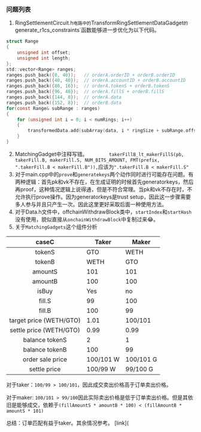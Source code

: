 ### 问题列表

1. RingSettlementCircuit.h`电路中的`TransformRingSettlementDataGadget`的`generate_r1cs_constraints`函数能够进一步优化为以下代码。

```c
struct Range
{
    unsigned int offset;
    unsigned int length;
};
std::vector<Range> ranges;
ranges.push_back({0, 40});   // orderA.orderID + orderB.orderID
ranges.push_back({40, 40});  // orderA.accountID + orderB.accountID
ranges.push_back({80, 16});  // orderA.tokenS + orderB.tokenS
ranges.push_back({96, 48});  // orderA.fillS + orderB.fillS
ranges.push_back({144, 8});  // orderA.data
ranges.push_back({152, 8});  // orderB.data
for(const Range& subRange : ranges)
{
    for (unsigned int i = 0; i < numRings; i++)
    {
        transformedData.add(subArray(data, i * ringSize + subRange.offset, subRange.length));
    }
}
```

2. MatchingGadget中注释写错。`        takerFillB_lt_makerFillS(pb, takerFill.B, makerFill.S, NUM_BITS_AMOUNT, FMT(prefix, ".takerFill.B < makerFill.B")),`应该为`".takerFill.B < makerFill.S"`
3. 对于main.cpp中的`prove`和`generatekeys`两个动作同时进行可能存在问题。有两种逻辑：首先pk和vk不存在，在生成证明的时候首先generatorkeys，然后再proof，这种情况逻辑上说得通，但是不符合常理。当pk和vk不存在时，不允许执行prove操作。因为generatorkeys是trust setup，因此这一步骤需要多人参与并且只产生一次。因此这里更好采取后面一种使用方法。
4. 对于Data.h文件中，offchainWithdrawBlock类中，`startIndex`和`startHash`没有使用，貌似直接从`onchainWithdrawBlock`中复制过来😂。
5. 关于`MatchingGadgets`这个组件分析

|          caseC          | Taker     | Maker     |
| :---------------------: | --------- | --------- |
|         tokenS          | GTO       | WETH      |
|         tokenB          | WETH      | GTO       |
|         amountS         | 101       | 101       |
|         amountB         | 100       | 100       |
|          isBuy          | Yes       | no        |
|         fill.S          | 99        | 100       |
|         fill.B          | 100       | 99        |
| target price (WETH/GTO) | 1.01      | 100/101   |
| settle price (WETH/GTO) | 0.99      | 0.99      |
|     balance tokenS      | 2         | 1         |
|     balance tokenB      | 100       | 99        |
|    order sale price     | 100/101 W | 100/101 G |
|      settle price       | 100/99 W  | 99/100 G  |

对于taker：`100/99 > 100/101`，因此成交卖出价格高于订单卖出价格。

对于maker: `100/101 > 99/100`因此实际卖出价格是低于订单卖出价格。但是其依旧是能够成交，依赖于`(fillAmountS * amountB * 100) < (fillAmountB * amountS * 101)`

总结：订单匹配有益于taker。其余情况参考。 [link](
